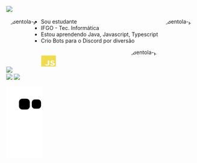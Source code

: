 <p aligb="center" style="border-radius:100%"><img height="auto" width="10%" src="https://i.pinimg.com/originals/b9/5a/ce/b95aceb8afeed36b5645eed1634db208.png" ></p>

<img align="right" alt="Bentola-pic" height="250" style="border-radius:300px;" src="https://i.pinimg.com/originals/b4/4a/9f/b44a9f09546ed9edd65faecf079c9249.gif">

<div>
  
 <img align="left" alt="Bentola-pic" height="100" style="border-radius:300px;" src="https://cdn.discordapp.com/attachments/953075351226044536/953361025292460052/6mh.gif">
 
- Sou estudante
- IFGO - Tec. Informática
- Estou aprendendo Java, Javascript, Typescript
- Crio Bots para o Discord por diversão

</div>

<img align="right" alt="Bentola-pic" height="100" style="border-radius:300px;" src="https://i.pinimg.com/originals/32/5c/e5/325ce54d8e407ef4c2632004d2b77b26.gif">

<div style="display: inline_block"><br>

  <img align="center" alt="Bentola-Js" height="30" width="40" src="https://raw.githubusercontent.com/devicons/devicon/master/icons/javascript/javascript-plain.svg">
</div>

<div align="left">
  
  <a href="https://github.com/bentola">
  <img height="200em" src="https://github-readme-stats.vercel.app/api/top-langs/?username=bentola&layout=compact&langs_count=7&theme=dark"/>
  
</div>
  
  <div> 
  <a href="https://api.whatsapp.com/send/?phone=5567999595567&text&app_absent=0" target="_blank"><img src="https://img.shields.io/badge/WhatsApp-25D366?style=for-the-badge&logo=whatsapp&logoColor=white" target="_blank"></a>
  <a href="https://www.instagram.com/bentolaalien/" target="_blank"><img src="https://img.shields.io/badge/-Instagram-%23E4405F?style=for-the-badge&logo=instagram&logoColor=white" target="_blank"></a>
 
  ![Snake animation](https://github.com/rafaballerini/rafaballerini/blob/output/github-contribution-grid-snake.svg)
 
</div>
